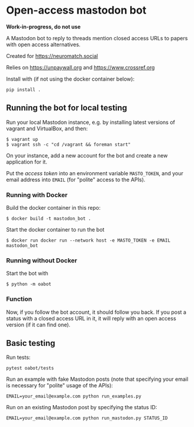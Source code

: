 # Open-access mastodon bot

**Work-in-progress, do not use**

A Mastodon bot to reply to threads mention closed access URLs to papers with
open access alternatives.

Created for https://neuromatch.social

Relies on https://unpaywall.org and https://www.crossref.org

Install with (if not using the docker container below):
```
pip install .
```
## Running the bot for local testing

Run your local Mastodon instance, e.g. by installing latest versions of vagrant and VirtualBox, and then:
```
$ vagrant up
$ vagrant ssh -c "cd /vagrant && foreman start" 
```

On your instance, add a new account for the bot and create a new application for it.

Put the *access token* into an environment variable `MASTO_TOKEN`, and your email address into `EMAIL` (for "polite" access to the APIs).

### Running with Docker
Build the docker container in this repo:
```
$ docker build -t mastodon_bot .
```

Start the docker container to run the bot
```
$ docker run docker run --network host -e MASTO_TOKEN -e EMAIL mastodon_bot
```

### Running without Docker

Start the bot with
```
$ python -m oabot
```

### Function

Now, if you follow the bot account, it should follow you back.
If you post a status with a closed access URL in it, it will reply with an open access version (if it can find one).

## Basic testing
Run tests:
```
pytest oabot/tests
```

Run an example with fake Mastodon posts (note that specifying your email is 
necessary for "polite" usage of the APIs):
```
EMAIL=your_email@example.com python run_examples.py
```

Run on an existing Mastodon post by specifying the status ID:
```commandline
EMAIL=your_email@example.com python run_mastodon.py STATUS_ID
```